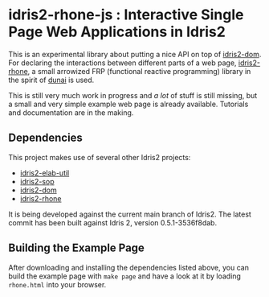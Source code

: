 # idris2-rhone-js : Interactive Single Page Web Applications in Idris2

This is an experimental library about putting a nice API on top
of [idris2-dom](https://github.com/stefan-hoeck/idris2-dom).
For declaring the interactions between different parts of
a web page, [idris2-rhone](https://github.com/stefan-hoeck/idris2-rhone),
a small arrowized FRP (functional reactive programming) library
in the spirit of [dunai](https://hackage.haskell.org/package/dunai)
is used.

This is still very much work in progress and *a lot* of stuff
is still missing, but a small and very simple example web page
is already available. Tutorials and documentation are in the making.

## Dependencies

This project makes use of several other Idris2 projects:

  * [idris2-elab-util](https://github.com/stefan-hoeck/idris2-elab-util)
  * [idris2-sop](https://github.com/stefan-hoeck/idris2-sop)
  * [idris2-dom](https://github.com/stefan-hoeck/idris2-dom)
  * [idris2-rhone](https://github.com/stefan-hoeck/idris2-rhone)

It is being developed against the current main branch of Idris2.
The latest commit has been built against Idris 2, version 0.5.1-3536f8dab.

## Building the Example Page

After downloading and installing the dependencies listed above,
you can build the example page with `make page` and have a look at
it by loading `rhone.html` into your browser.
